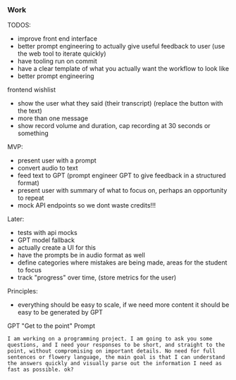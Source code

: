 ### Work

TODOS:
- improve front end interface
- better prompt engineering to actually give useful feedback to user (use the web tool to iterate quickly)
- have tooling run on commit
- have a clear template of what you actually want the workflow to look like
- better prompt engineering

frontend wishlist
- show the user what they said (their transcript) (replace the button with the text)
- more than one message
- show record volume and duration, cap recording at 30 seconds or something

MVP:
- present user with a prompt
- convert audio to text
- feed text to GPT (prompt engineer GPT to give feedback in a structured format)
- present user with summary of what to focus on, perhaps an opportunity to repeat
- mock API endpoints so we dont waste credits!!!

Later:
- tests with api mocks 
- GPT model fallback
- actually create a UI for this
- have the prompts be in audio format as well
- define categories where mistakes are being made, areas for the student to focus
- track "progress" over time, (store metrics for the user)


Principles:
- everything should be easy to scale, if we need more content it should be easy to be generated by GPT


GPT "Get to the point" Prompt
```
I am working on a programming project. I am going to ask you some questions, and I need your responses to be short, and straight to the point, without compromising on important details. No need for full sentences or flowery language, the main goal is that I can understand the answers quickly and visually parse out the information I need as fast as possible. ok?
```
